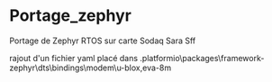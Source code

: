 # Portage_zephyr
Portage de Zephyr RTOS sur carte Sodaq Sara Sff




rajout d'un fichier yaml placé dans .platformio\packages\framework-zephyr\dts\bindings\modem\u-blox,eva-8m
